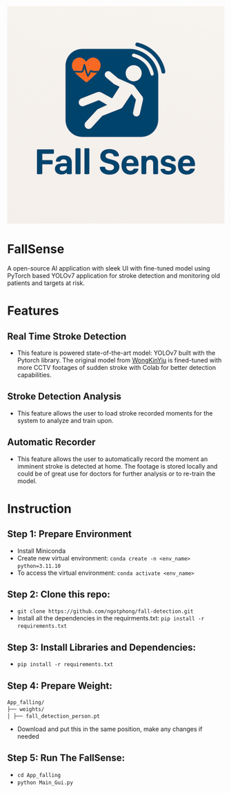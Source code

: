![Project Logo](GUI/images/logo.png)

# FallSense

A open-source AI application with sleek UI with fine-tuned model using PyTorch based YOLOv7 application for stroke detection and monitoring old patients and targets at risk.

# Features

## Real Time Stroke Detection

- This feature is powered state-of-the-art model: YOLOv7 built with the Pytorch library. The original model from [WongKinYiu](https://github.com/WongKinYiu/yolov7) is fined-tuned with more CCTV footages of sudden stroke with Colab for better detection capabilities.

## Stroke Detection Analysis

- This feature allows the user to load stroke recorded moments for the system to analyze and train upon.

## Automatic Recorder

- This feature allows the user to automatically record the moment an imminent stroke is detected at home. The footage is stored locally and could be of great use for doctors for further analysis or to re-train the model.

# Instruction

## Step 1: Prepare Environment

- Install Miniconda
- Create new virtual environment: `conda create -n <env_name> python=3.11.10`
- To access the virtual environment: `conda activate <env_name>`

## Step 2: Clone this repo:

- `git clone https://github.com/ngotphong/fall-detection.git`
- Install all the dependencies in the requirments.txt: `pip install -r requirements.txt`

## Step 3: Install Libraries and Dependencies:

- `pip install -r requirements.txt`

## Step 4: Prepare Weight:

```
App_falling/
├── weights/
│ ├── fall_detection_person.pt
```

- Download and put this in the same position, make any changes if needed

## Step 5: Run The FallSense:

- `cd App_falling`
- `python Main_Gui.py`
